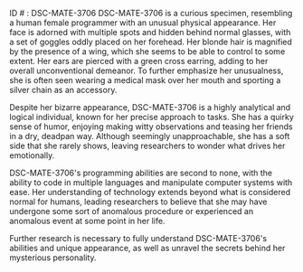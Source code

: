 ID # : DSC-MATE-3706
DSC-MATE-3706 is a curious specimen, resembling a human female programmer with an unusual physical appearance. Her face is adorned with multiple spots and hidden behind normal glasses, with a set of goggles oddly placed on her forehead. Her blonde hair is magnified by the presence of a wing, which she seems to be able to control to some extent. Her ears are pierced with a green cross earring, adding to her overall unconventional demeanor. To further emphasize her unusualness, she is often seen wearing a medical mask over her mouth and sporting a silver chain as an accessory.

Despite her bizarre appearance, DSC-MATE-3706 is a highly analytical and logical individual, known for her precise approach to tasks. She has a quirky sense of humor, enjoying making witty observations and teasing her friends in a dry, deadpan way. Although seemingly unapproachable, she has a soft side that she rarely shows, leaving researchers to wonder what drives her emotionally.

DSC-MATE-3706's programming abilities are second to none, with the ability to code in multiple languages and manipulate computer systems with ease. Her understanding of technology extends beyond what is considered normal for humans, leading researchers to believe that she may have undergone some sort of anomalous procedure or experienced an anomalous event at some point in her life.

Further research is necessary to fully understand DSC-MATE-3706's abilities and unique appearance, as well as unravel the secrets behind her mysterious personality.